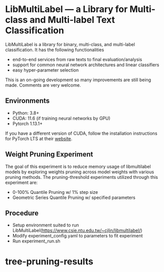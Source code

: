 # LibMultiLabel — a Library for Multi-class and Multi-label Text Classification

LibMultiLabel is a library for binary, multi-class, and multi-label classification. It has the following functionalities

- end-to-end services from raw texts to final evaluation/analysis
- support for common neural network architectures and linear classifiers
- easy hyper-parameter selection

This is an on-going development so many improvements are still being made. Comments are very welcome.

## Environments
- Python: 3.8+
- CUDA: 11.6 (if training neural networks by GPU)
- Pytorch 1.13.1+

If you have a different version of CUDA, follow the installation instructions for PyTorch LTS at their [website](https://pytorch.org/).

## Weight Pruning Experiment

The goal of this experiment is to reduce memory usage of libmultilabel models by exploring weights pruning across model weights with various pruning methods. The pruning-threshold experiments utilized through this experiment are:
- 0-100% Quantile Pruning w/ 1% step size
- Geometric Series Quantile Pruning w/ specified parameters

 ## Procedure
 - Setup environment suited to run LibMultiLabel(https://www.csie.ntu.edu.tw/~cjlin/libmultilabel/)
 - Modify experiment_config.yaml to parameters to fit experiment
 - Run experiment_run.sh
# tree-pruning-results
